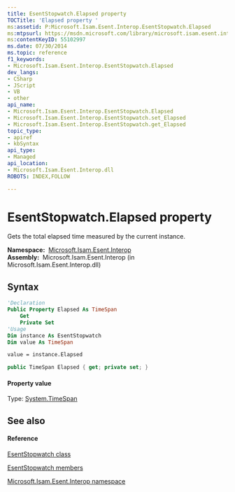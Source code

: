 ```yaml
---
title: EsentStopwatch.Elapsed property 
TOCTitle: 'Elapsed property '
ms:assetid: P:Microsoft.Isam.Esent.Interop.EsentStopwatch.Elapsed
ms:mtpsurl: https://msdn.microsoft.com/library/microsoft.isam.esent.interop.esentstopwatch.elapsed(v=EXCHG.10)
ms:contentKeyID: 55102997
ms.date: 07/30/2014
ms.topic: reference
f1_keywords:
- Microsoft.Isam.Esent.Interop.EsentStopwatch.Elapsed
dev_langs:
- CSharp
- JScript
- VB
- other
api_name: 
- Microsoft.Isam.Esent.Interop.EsentStopwatch.Elapsed
- Microsoft.Isam.Esent.Interop.EsentStopwatch.set_Elapsed
- Microsoft.Isam.Esent.Interop.EsentStopwatch.get_Elapsed
topic_type: 
- apiref
- kbSyntax
api_type: 
- Managed
api_location: 
- Microsoft.Isam.Esent.Interop.dll
ROBOTS: INDEX,FOLLOW

---
```


# EsentStopwatch.Elapsed property

Gets the total elapsed time measured by the current instance.

**Namespace:**  [Microsoft.Isam.Esent.Interop](./microsoft.isam.esent.interop-namespace.md)  
**Assembly:**  Microsoft.Isam.Esent.Interop (in Microsoft.Isam.Esent.Interop.dll)

## Syntax

``` vb
'Declaration
Public Property Elapsed As TimeSpan
    Get
    Private Set
'Usage
Dim instance As EsentStopwatch
Dim value As TimeSpan

value = instance.Elapsed
```

``` csharp
public TimeSpan Elapsed { get; private set; }
```

#### Property value

Type: [System.TimeSpan](/dotnet/api/system.timespan)  

## See also

#### Reference

[EsentStopwatch class](./esentstopwatch-class.md)

[EsentStopwatch members](./esentstopwatch-members.md)

[Microsoft.Isam.Esent.Interop namespace](./microsoft.isam.esent.interop-namespace.md)